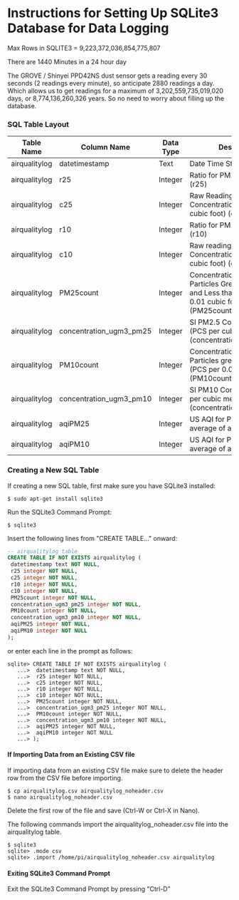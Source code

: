 # Instructions for Setting Up SQLite3 Database for Data Logging

Max Rows in SQLITE3 = 9,223,372,036,854,775,807

There are 1440 Minutes in a 24 hour day

The GROVE / Shinyei PPD42NS dust sensor gets a reading every 30 seconds (2 readings every minute), so anticipate 2880 readings a day. Which allows us to get readings for a maximum of 3,202,559,735,019,020 days, or 8,774,136,260,326 years. So no need to worry about filling up the database.

### SQL Table Layout

Table Name		|Column Name		            |Data Type			    |Description
--------------|---------------------------|-------------------|----------------------------------------------
airqualitylog	|datetimestamp			        |Text               |Date Time Stamp
airqualitylog	|r25                        |Integer            |Ratio for PM2.5 (P2 or Pin4) (r25)
airqualitylog	|c25                        |Integer            |Raw Readings of PM2.5 Concentration (PCS per 0.01 cubic foot) (c25)
airqualitylog	|r10                        |Integer            |Ratio for PM1.0 (P1 or Pin2) (r10)
airqualitylog	|c10                        |Integer            |Raw readings of PM1.0 Concentration (PCS  per 0.01 cubic foot) (c10)
airqualitylog	|PM25count                  |Integer            |Concentration Count for Particles Greater than 1µg and Less than 2.5µ (PCS per 0.01 cubic foot) (PM25count = c10 - c25)
airqualitylog	|concentration_ugm3_pm25    |Integer            |SI PM2.5 Concentration (PCS per cubic metre) (concentration_ugm3_pm25)
airqualitylog	|PM10count                  |Integer            |Concentration Count for Particles greater than 2.5 µg (PCS per 0.01 cubic foot) (PM10count = c25)
airqualitylog	|concentration_ugm3_pm10    |Integer            |SI PM10 Concentration (PCS per cubic metre)(concentration_ugm3_pm10)
airqualitylog	|aqiPM25                    |Integer            |US AQI for PM2.5 (Should be average of a 24h reading)
airqualitylog	|aqiPM10                    |Integer            |US AQI for PM10 (Should be average of a 24h reading)


### Creating a New SQL Table

If creating a new SQL table, first make sure you have SQLite3 installed:
```shell
$ sudo apt-get install sqlite3 
```

Run the SQLite3 Command Prompt:
```shell
$ sqlite3 
```

Insert the following lines from "CREATE TABLE..." onward:
```SQL
-- airqualitylog table
CREATE TABLE IF NOT EXISTS airqualitylog (
 datetimestamp text NOT NULL,
 r25 integer NOT NULL,
 c25 integer NOT NULL,
 r10 integer NOT NULL,
 c10 integer NOT NULL,
 PM25count integer NOT NULL,
 concentration_ugm3_pm25 integer NOT NULL,
 PM10count integer NOT NULL,
 concentration_ugm3_pm10 integer NOT NULL,
 aqiPM25 integer NOT NULL,
 aqiPM10 integer NOT NULL
);
```

or enter each line in the prompt as follows:
```
sqlite> CREATE TABLE IF NOT EXISTS airqualitylog (
   ...>  datetimestamp text NOT NULL,
   ...>  r25 integer NOT NULL,
   ...>  c25 integer NOT NULL,
   ...>  r10 integer NOT NULL,
   ...>  c10 integer NOT NULL,
   ...>  PM25count integer NOT NULL,
   ...>  concentration_ugm3_pm25 integer NOT NULL,
   ...>  PM10count integer NOT NULL,
   ...>  concentration_ugm3_pm10 integer NOT NULL,
   ...>  aqiPM25 integer NOT NULL,
   ...>  aqiPM10 integer NOT NULL
   ...> );
```

#### If Importing Data from an Existing CSV file
If importing data from an existing CSV file make sure to delete the header row from the CSV file before importing.
```shell
$ cp airqualitylog.csv airqualitylog_noheader.csv
$ nano airqualitylog_noheader.csv
```
Delete the first row of the file and save (Ctrl-W or Ctrl-X in Nano).


The following commands import the airqualitylog_noheader.csv file into the airqualitylog table.

```shell
$ sqlite3
sqlite> .mode csv
sqlite> .import /home/pi/airqualitylog_noheader.csv airqualitylog
```

#### Exiting SQLite3 Command Prompt
Exit the SQLite3 Command Prompt by pressing "Ctrl-D"

